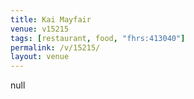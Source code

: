 ```yaml
---
title: Kai Mayfair
venue: v15215
tags: [restaurant, food, "fhrs:413040"]
permalink: /v/15215/
layout: venue
---
```

null